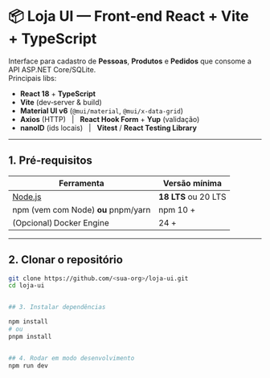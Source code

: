 # 📦 Loja UI — Front‑end React + Vite + TypeScript

Interface para cadastro de **Pessoas**, **Produtos** e **Pedidos** que consome a API ASP.NET Core/SQLite.  
Principais libs:

* **React 18** + **TypeScript**
* **Vite** (dev‑server & build)
* **Material UI v6** (`@mui/material`, `@mui/x-data-grid`)
* **Axios** (HTTP)   |   **React Hook Form** + **Yup** (validação)
* **nanoID** (ids locais)   |   **Vitest** / **React Testing Library**

---

## 1. Pré‑requisitos

| Ferramenta | Versão mínima |
|------------|---------------|
| [Node.js](https://nodejs.org/) | **18 LTS** ou 20 LTS |
| npm (vem com Node) **ou** pnpm/yarn | npm 10 + |
| (Opcional) Docker Engine | 24 + |

---

## 2. Clonar o repositório

```bash
git clone https://github.com/<sua-org>/loja-ui.git
cd loja-ui


## 3. Instalar dependências

npm install
# ou
pnpm install


## 4. Rodar em modo desenvolvimento
npm run dev